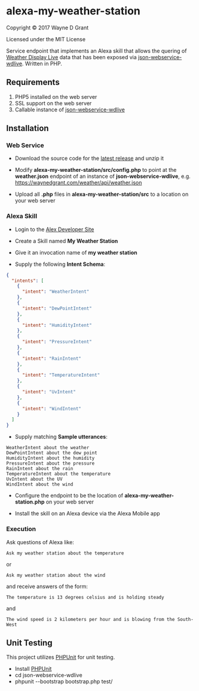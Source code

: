 # alexa-my-weather-station

Copyright © 2017 Wayne D Grant

Licensed under the MIT License

Service endpoint that implements an Alexa skill that allows the quering of [Weather Display Live](http://www.weather-display.com/wdlive.php)
data that has been exposed via [json-webservice-wdlive](https://github.com/waynedgrant/json-webservice-wdlive). Written in PHP.


## Requirements

1. PHP5 installed on the web server
2. SSL support on the web server
3. Callable instance of [json-webservice-wdlive](https://github.com/waynedgrant/json-webservice-wdlive)

## Installation


### Web Service

* Download the source code for the [latest release](https://github.com/waynedgrant/alexa-my-weather-station/releases) and unzip it

* Modify **alexa-my-weather-station/src/config.php** to point at the **weather.json** endpoint of an instance of **json-webservice-wdlive**, e.g. https://waynedgrant.com/weather/api/weather.json

* Upload all **.php** files in **alexa-my-weather-station/src** to a location on your web server

### Alexa Skill

* Login to the [Alex Developer Site](https://developer.amazon.com/alexa)

* Create a Skill named **My Weather Station**

* Give it an invocation name of **my weather station**

* Supply the following **Intent Schema**:

```json
{
  "intents": [
    {
      "intent": "WeatherIntent"
    },
    {
      "intent": "DewPointIntent"
    },
    {
      "intent": "HumidityIntent"
    },
    {
      "intent": "PressureIntent"
    },
    {
      "intent": "RainIntent"
    },
    {
      "intent": "TemperatureIntent"
    },
    {
      "intent": "UvIntent"
    },
    {
      "intent": "WindIntent"
    }
  ]
}
```

* Supply matching **Sample utterances**:

```
WeatherIntent about the weather
DewPointIntent about the dew point
HumidityIntent about the humidity
PressureIntent about the pressure
RainIntent about the rain
TemperatureIntent about the temperature
UvIntent about the UV
WindIntent about the wind
```

* Configure the endpoint to be the location of **alexa-my-weather-station.php** on your web server

* Install the skill on an Alexa device via the Alexa Mobile app

### Execution

Ask questions of Alexa like:

```
Ask my weather station about the temperature
```

or

```
Ask my weather station about the wind
```

and receive answers of the form:

```
The temperature is 13 degrees celsius and is holding steady
```

and

```
The wind speed is 2 kilometers per hour and is blowing from the South-West
```

## Unit Testing

This project utilizes [PHPUnit](https://phpunit.de/) for unit testing.

* Install [PHPUnit](https://phpunit.de/)
* cd json-webservice-wdlive
* phpunit --bootstrap bootstrap.php test/
